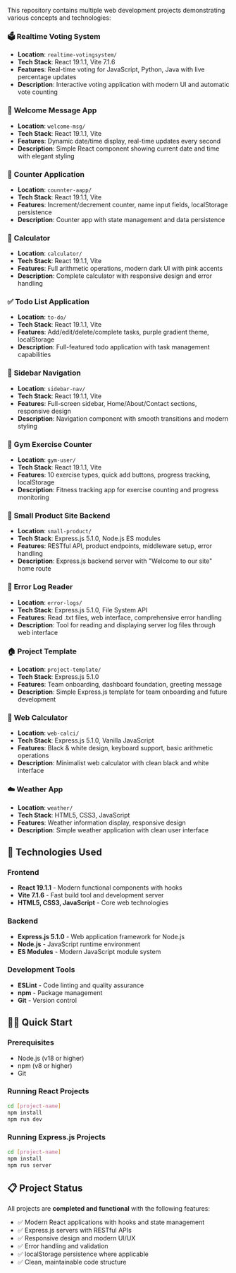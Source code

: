 
This repository contains multiple web development projects demonstrating various concepts and technologies:

### 🗳️ **Realtime Voting System**
- **Location**: `realtime-votingsystem/`
- **Tech Stack**: React 19.1.1, Vite 7.1.6
- **Features**: Real-time voting for JavaScript, Python, Java with live percentage updates
- **Description**: Interactive voting application with modern UI and automatic vote counting

### 👋 **Welcome Message App**
- **Location**: `welcome-msg/`
- **Tech Stack**: React 19.1.1, Vite
- **Features**: Dynamic date/time display, real-time updates every second
- **Description**: Simple React component showing current date and time with elegant styling

### 🔢 **Counter Application**
- **Location**: `counnter-aapp/`
- **Tech Stack**: React 19.1.1, Vite
- **Features**: Increment/decrement counter, name input fields, localStorage persistence
- **Description**: Counter app with state management and data persistence

### 🧮 **Calculator**
- **Location**: `calculator/`
- **Tech Stack**: React 19.1.1, Vite
- **Features**: Full arithmetic operations, modern dark UI with pink accents
- **Description**: Complete calculator with responsive design and error handling

### ✅ **Todo List Application**
- **Location**: `to-do/`
- **Tech Stack**: React 19.1.1, Vite
- **Features**: Add/edit/delete/complete tasks, purple gradient theme, localStorage
- **Description**: Full-featured todo application with task management capabilities

### 🧭 **Sidebar Navigation**
- **Location**: `sidebar-nav/`
- **Tech Stack**: React 19.1.1, Vite
- **Features**: Full-screen sidebar, Home/About/Contact sections, responsive design
- **Description**: Navigation component with smooth transitions and modern styling

### 💪 **Gym Exercise Counter**
- **Location**: `gym-user/`
- **Tech Stack**: React 19.1.1, Vite
- **Features**: 10 exercise types, quick add buttons, progress tracking, localStorage
- **Description**: Fitness tracking app for exercise counting and progress monitoring

### 🛒 **Small Product Site Backend**
- **Location**: `small-product/`
- **Tech Stack**: Express.js 5.1.0, Node.js ES modules
- **Features**: RESTful API, product endpoints, middleware setup, error handling
- **Description**: Express.js backend server with "Welcome to our site" home route

### 📄 **Error Log Reader**
- **Location**: `error-logs/`
- **Tech Stack**: Express.js 5.1.0, File System API
- **Features**: Read .txt files, web interface, comprehensive error handling
- **Description**: Tool for reading and displaying server log files through web interface

### 🏠 **Project Template**
- **Location**: `project-template/`
- **Tech Stack**: Express.js 5.1.0
- **Features**: Team onboarding, dashboard foundation, greeting message
- **Description**: Simple Express.js template for team onboarding and future development

### 🧮 **Web Calculator**
- **Location**: `web-calci/`
- **Tech Stack**: Express.js 5.1.0, Vanilla JavaScript
- **Features**: Black & white design, keyboard support, basic arithmetic operations
- **Description**: Minimalist web calculator with clean black and white interface

### ☁️ **Weather App**
- **Location**: `weather/`
- **Tech Stack**: HTML5, CSS3, JavaScript
- **Features**: Weather information display, responsive design
- **Description**: Simple weather application with clean user interface

## 🚀 **Technologies Used**

### Frontend
- **React 19.1.1** - Modern functional components with hooks
- **Vite 7.1.6** - Fast build tool and development server
- **HTML5, CSS3, JavaScript** - Core web technologies

### Backend
- **Express.js 5.1.0** - Web application framework for Node.js
- **Node.js** - JavaScript runtime environment
- **ES Modules** - Modern JavaScript module system

### Development Tools
- **ESLint** - Code linting and quality assurance
- **npm** - Package management
- **Git** - Version control

## 🏃‍♂️ **Quick Start**

### Prerequisites
- Node.js (v18 or higher)
- npm (v8 or higher)
- Git

### Running React Projects
```bash
cd [project-name]
npm install
npm run dev
```

### Running Express.js Projects
```bash
cd [project-name]
npm install
npm run server
```

## 📋 **Project Status**

All projects are **completed and functional** with the following features:
- ✅ Modern React applications with hooks and state management
- ✅ Express.js servers with RESTful APIs
- ✅ Responsive design and modern UI/UX
- ✅ Error handling and validation
- ✅ localStorage persistence where applicable
- ✅ Clean, maintainable code structure


